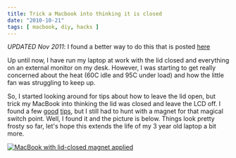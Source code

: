 ```yaml
---
title: Trick a Macbook into thinking it is closed
date: "2010-10-21"
tags: [ macbook, diy, hacks ]
---
```


*UPDATED Nov 2011*: I found a better way to do this that is posted
[here](/2011/11/09/Lid-open-display-off)

Up until now, I have run my laptop at work with the lid closed and everything
on an external monitor on my desk.  However, I was starting to get really
concerned about the heat (60C idle and 95C under load) and how the little fan
was struggling to keep up.

So, I started looking around for tips about how to leave the lid open, but
trick my MacBook into thinking the lid was closed and leave the LCD off.  I
found a few [good](http://discussions.apple.com/message.jspa?messageID=9390796
"Using MacBook Open, with External Monitor, MB LCD Off?")
[tips](http://forums.macrumors.com/archive/index.php//t-625443.html "Trick a
MacBook's Lid"), but I still had to hunt with a magnet for that magical switch
point. Well, I found it and the picture is below.  Things look pretty frosty so
far, let's hope this extends the life of my 3 year old laptop a bit more.  

[![MacBook with lid-closed magnet
applied](https://farm5.static.flickr.com/4111/5103718702_6c0ef9e619.jpg)](http://www.flickr.com/photos/gregburek/5103718702/
"Macbook with lid trick magnet attached by greg.burek, on Flickr")

